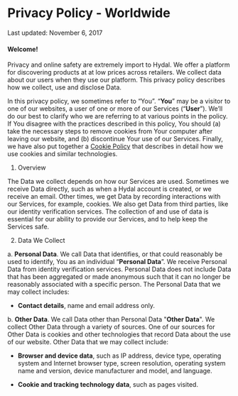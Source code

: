 # Privacy Policy - Worldwide
Last updated: November 6, 2017

#### Welcome!

Privacy and online safety are extremely import to Hydal. We offer a platform for discovering products at at low prices across retailers. We collect data about our users when they use our platform. This privacy policy describes how we collect, use and disclose Data.

In this privacy policy, we sometimes refer to “You”. “__You__” may be a visitor to one of our websites, a user of one or more of our Services (“__User__”). We’ll do our best to clarify who we are referring to at various points in the policy. If You disagree with the practices described in this policy, You should (a) take the necessary steps to remove cookies from Your computer after leaving our website, and (b) discontinue Your use of our Services. Finally, we have also put together a [Cookie Policy](https://github.com/hydal/policies) that describes in detail how we use cookies and similar technologies.


1. Overview

The Data we collect depends on how our Services are used. Sometimes we receive Data directly, such as when a Hydal account is created, or we receive an email. Other times, we get Data by recording interactions with our Services, for example, cookies. We also get Data from third parties, like our identity verification services. The collection of and use of data is essential for our ability to provide our Services, and to help keep the Services safe.



2. Data We Collect

a. __Personal Data__. We call Data that identifies, or that could reasonably be used to identify, You as an
individual “__Personal Data__”. We receive Personal Data from identity verification services. Personal Data does
not include Data that has been aggregated or made anonymous such that it can no longer be reasonably
associated with a specific person. The Personal Data that we may collect includes:

* __Contact details__, name and email address only.

b. __Other Data__. We call Data other than Personal Data "__Other Data__". We collect Other Data through a variety
of sources. One of our sources for Other Data is cookies and other technologies that record Data about the
use of our website. Other Data that we may collect include:

* __Browser and device data__, such as IP address, device type, operating system and Internet browser type,
  screen resolution, operating system name and version, device manufacturer and model, and language.

* __Cookie and tracking technology data__, such as pages visited.
